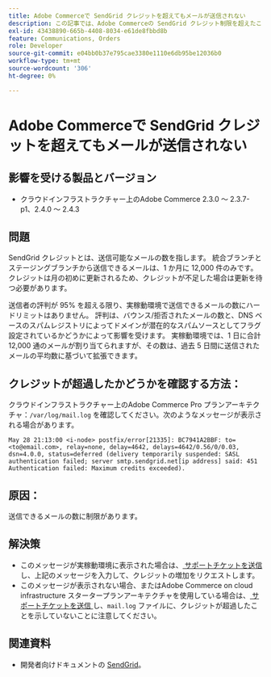 ```yaml
---
title: Adobe Commerceで SendGrid クレジットを超えてもメールが送信されない
description: この記事では、Adobe Commerceの SendGrid クレジット制限を超えたことが原因でメールが送信されない場合の解決策を説明します。
exl-id: 43438890-665b-4408-8034-e61de8fbbd8b
feature: Communications, Orders
role: Developer
source-git-commit: e04bb0b37e795cae3380e1110e6db95be12036b0
workflow-type: tm+mt
source-wordcount: '306'
ht-degree: 0%

---
```


# Adobe Commerceで SendGrid クレジットを超えてもメールが送信されない

## 影響を受ける製品とバージョン

* クラウドインフラストラクチャー上のAdobe Commerce 2.3.0 ～ 2.3.7-p1、2.4.0 ～ 2.4.3

## 問題

SendGrid クレジットとは、送信可能なメールの数を指します。 統合ブランチとステージングブランチから送信できるメールは、1 か月に 12,000 件のみです。 クレジットは月の初めに更新されるため、クレジットが不足した場合は更新を待つ必要があります。

送信者の評判が 95% を超える限り、実稼動環境で送信できるメールの数にハードリミットはありません。 評判は、バウンス/拒否されたメールの数と、DNS ベースのスパムレジストリによってドメインが潜在的なスパムソースとしてフラグ設定されているかどうかによって影響を受けます。 実稼動環境では、1 日に合計 12,000 通のメールが割り当てられますが、その数は、過去 5 日間に送信されたメールの平均数に基づいて拡張できます。

## クレジットが超過したかどうかを確認する方法：

クラウドインフラストラクチャー上のAdobe Commerce Pro プランアーキテクチャ：`/var/log/mail.log` を確認してください。次のようなメッセージが表示される場合があります。

`May 28 21:13:00 <i-node> postfix/error[21335]: BC7941A2BBF: to=<to@email.com>, relay=none, delay=4642, delays=4642/0.56/0/0.03, dsn=4.0.0, status=deferred (delivery temporarily suspended: SASL authentication failed; server smtp.sendgrid.net[ip address] said: 451 Authentication failed: Maximum credits exceeded).`

## 原因：

送信できるメールの数に制限があります。

## 解決策

* このメッセージが実稼動環境に表示された場合は、[ サポートチケットを送信 ](/help/help-center-guide/help-center/magento-help-center-user-guide.md#submit-ticket) し、上記のメッセージを入力して、クレジットの増加をリクエストします。
* このメッセージが表示されない場合、またはAdobe Commerce on cloud infrastructure スタータープランアーキテクチャを使用している場合は、[ サポートチケットを送信 ](/help/help-center-guide/help-center/magento-help-center-user-guide.md#submit-ticket) し、`mail.log` ファイルに、クレジットが超過したことを示していないことに注意してください。

## 関連資料

* 開発者向けドキュメントの [SendGrid](https://devdocs.magento.com/cloud/project/sendgrid.html)。
